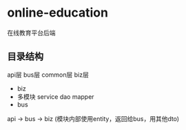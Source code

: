 # online-education
在线教育平台后端
## 目录结构
api层
bus层
common层
biz层



- biz
- 多模块
  service
  dao
  mapper
- bus

api -> bus -> biz (模块内部使用entity，返回给bus，用其他dto)